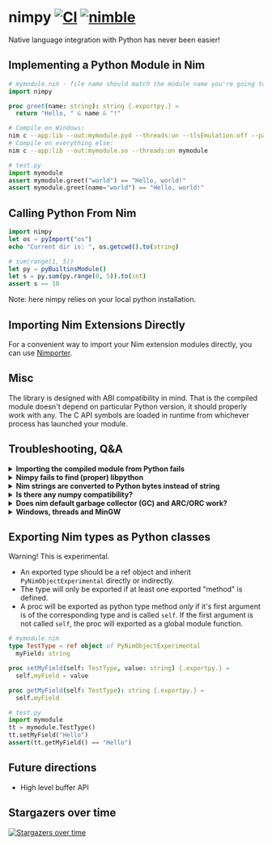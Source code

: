 # nimpy [![CI](https://github.com/yglukhov/nimpy/actions/workflows/test.yml/badge.svg?branch=master)](https://github.com/yglukhov/nimpy/actions/workflows/test.yml) [![nimble](https://img.shields.io/badge/nimble-black?logo=nim&style=flat&labelColor=171921&color=%23f3d400)](https://nimble.directory/pkg/nimpy)

Native language integration with Python has never been easier!

## Implementing a Python Module in Nim
```nim
# mymodule.nim - file name should match the module name you're going to import from python
import nimpy

proc greet(name: string): string {.exportpy.} =
  return "Hello, " & name & "!"
```

```bash
# Compile on Windows:
nim c --app:lib --out:mymodule.pyd --threads:on --tlsEmulation:off --passL:-static mymodule
# Compile on everything else:
nim c --app:lib --out:mymodule.so --threads:on mymodule
```

```py
# test.py
import mymodule
assert mymodule.greet("world") == "Hello, world!"
assert mymodule.greet(name="world") == "Hello, world!"
```

## Calling Python From Nim
```nim
import nimpy
let os = pyImport("os")
echo "Current dir is: ", os.getcwd().to(string)

# sum(range(1, 5))
let py = pyBuiltinsModule()
let s = py.sum(py.range(0, 5)).to(int)
assert s == 10
```
Note: here nimpy relies on your local python installation.


## Importing Nim Extensions Directly

For a convenient way to import your Nim extension modules directly, you can use
[Nimporter](https://github.com/Pebaz/Nimporter).


## Misc
The library is designed with ABI compatibility in mind. That is
the compiled module doesn't depend on particular Python version, it should
properly work with any. The C API symbols are loaded in runtime from whichever
process has launched your module.


## Troubleshooting, Q&A
<details>
<summary> <b>Importing the compiled module from Python fails</b> </summary>

  If you're getting `ImportError: dynamic module does not define module export function ...`
  make sure that the module you're importing from Python has exactly the same name as the `nim` file which the module is implemented in.
</details>

<details>
<summary> <b>Nimpy fails to find (proper) libpython</b> </summary>

  The most reliable way to find libpython is `find_libpython` python package:
  ```
  pip3 install find_libpython
  python3 -c 'import find_libpython; print(find_libpython.find_libpython())'
  ```
  Then you can specify path to libpython using `nimpy.py_lib.pyInitLibPath`. Tracking issue: #171.
</details>

<details>
<summary> <b>Nim strings are converted to Python bytes instead of string</b> </summary>

  nimpy converts Nim strings to Python strings usually, but since Nim strings are encoding agnostic and may contain invalid utf8 sequences, nimpy will fallback to Python `bytes` in such cases.
</details>

<details>
<summary> <b>Is there any numpy compatibility?</b> </summary>

  nimpy allows manipulating numpy objects just how you would do it in Python,
however it is not much more efficient. [scinim](https://github.com/SciNim/scinim) offers
API for performance critical numpy interop, and it is advised to consider it first.

Nimpy also exposes lower level [Buffer protocol](https://docs.python.org/3/c-api/buffer.html),
see [raw_buffers.nim](https://github.com/yglukhov/nimpy/blob/master/nimpy/raw_buffers.nim).
[tpyfromnim.nim](https://github.com/yglukhov/nimpy/blob/master/tests/numpytest.nim)
contains a very basic test for this.
</details>

<details>
<summary> <b>Does nim default garbage collector (GC) and ARC/ORC work?</b> </summary>

  Yes. nimpy internally does everything needed to run the GC properly (keeps the stack bottom
  actual, and appropriate nim references alive), and doesn't introduce any special rules
  on top. So the GC question boils down to proper GC usage in nim shared libraries,
  you'd better lookup elsewhere. The following guidelines are by no means comprehensive,
  but should be enough for the quick start:
  - If it's known there will be only one nimpy module in the process, you should be fine.
  - If there is more than one nimpy module, it is recommended to [move nim runtime out
    to a separate shared library](https://nim-lang.org/docs/nimc.html#dll-generation).
    However it might not be needed if nim references are known to never travel between
    nim shared libraries.
  - If you hit any GC problems with nimpy, whether you followed these guidelines or not,
    please report them to nimpy tracker :)

</details>

<details>
<summary> <b>Windows, threads and MinGW</b> </summary>

  When compiling with `--threads:on` Nim will imply `--tlsEmulation:on` (Windows only) which
  prevents Nim runtime from initing properly when being called from a foreign thread (which is
  always the case in case of Python module).

  Adding `--tlsEmulation:off` when using MinGW toolchain (Nim's default on Windows) will
  introduce a dependency on `libgcc_s_seh-*.dll`, that newer python versions are often unable
  to find.

  One way to overcome this is to link with libgcc statically, by passing `-static` to linker,
  or `--passL:-static` to Nim.

</details>

## Exporting Nim types as Python classes
Warning! This is experimental.
* An exported type should be a ref object and inherit `PyNimObjectExperimental` directly or indirectly.
* The type will only be exported if at least one exported "method" is defined.
* A proc will be exported as python type method *only* if it's first argument is of the corresponding type and is called `self`. If the first argument is not called `self`, the proc will exported as a global module function.
```nim
# mymodule.nim
type TestType = ref object of PyNimObjectExperimental
  myField: string

proc setMyField(self: TestType, value: string) {.exportpy.} =
  self.myField = value

proc getMyField(self: TestType): string {.exportpy.} =
  self.myField
```

``` py
# test.py
import mymodule
tt = mymodule.TestType()
tt.setMyField("Hello")
assert(tt.getMyField() == "Hello")
```


## Future directions
* High level buffer API

## Stargazers over time

[![Stargazers over time](https://starchart.cc/yglukhov/nimpy.svg)](https://starchart.cc/yglukhov/nimpy)
